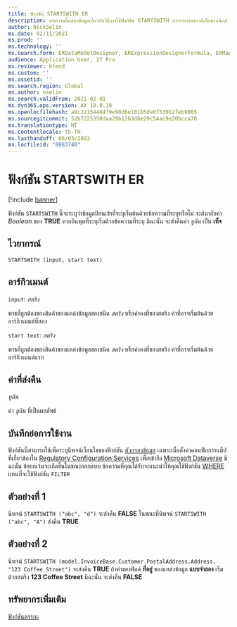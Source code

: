 ```yaml
---
title: ฟังก์ชัน STARTSWITH ER
description: บทความนี้แสดงข้อมูลเกี่ยวกับวิธีการใช้ฟังก์ชัน STARTSWITH การรายงานทางอิเล็กทรอนิกส์ (ER)
author: NickSelin
ms.date: 02/11/2021
ms.prod: ''
ms.technology: ''
ms.search.form: ERDataModelDesigner, ERExpressionDesignerFormula, ERMappedFormatDesigner, ERModelMappingDesigner
audience: Application User, IT Pro
ms.reviewer: kfend
ms.custom: ''
ms.assetid: ''
ms.search.region: Global
ms.author: nselin
ms.search.validFrom: 2021-02-01
ms.dyn365.ops.version: AX 10.0.18
ms.openlocfilehash: a9c22154484f9e98dbe101b5de0f539b2feb9865
ms.sourcegitcommit: 52b7225350daa29b1263d8e29c54ac9e20bcca70
ms.translationtype: HT
ms.contentlocale: th-TH
ms.lasthandoff: 06/03/2022
ms.locfileid: "8883740"
---
```

# <a name="startswith-er-function"></a>ฟังก์ชัน STARTSWITH ER

[!include [banner](../includes/banner.md)]

ฟังก์ชัน `STARTSWITH` นี้จะระบุว่าข้อมูลป้อนเข้าที่ระบุเริ่มต้นด้วยข้อความที่ระบุหรือไม่ จะส่งกลับค่า *Boolean* ของ **TRUE** หากอินพุตที่ระบุเริ่มด้วยข้อความที่ระบุ มิฉะนั้น จะส่งคืนค่า *บูลีน* เป็น **เท็จ**

## <a name="syntax"></a>ไวยากรณ์

```vb
STARTSWITH (input, start text)
```

## <a name="arguments"></a>อาร์กิวเมนต์

`input`: *สตริง*

พาธที่ถูกต้องของสินค้าของแหล่งข้อมูลของชนิด *สตริง* หรือค่าคงที่ของสตริง ค่าที่อาจเริ่มต้นด้วยอาร์กิวเมนต์ที่สอง

`start text`: *สตริง*

พาธที่ถูกต้องของสินค้าของแหล่งข้อมูลของชนิด *สตริง* หรือค่าคงที่ของสตริง ค่าที่อาจเริ่มต้นด้วยอาร์กิวเมนต์แรก

## <a name="return-values"></a>ค่าที่ส่งคืน

*บูลีน*

ค่า *บูลีน* ที่เป็นผลลัพธ์

## <a name="usage-notes"></a>บันทึกย่อการใช้งาน

ฟังก์ชันนี้สามารถใช้เพื่อระบุนิพจน์เงื่อนไขของฟังก์ชัน [ตัวกรองข้อมูล](er-functions-list-filter.md) เฉพาะเมื่อตั้งค่าคอนฟิกการแม็ปที่เกี่ยวข้องใน [Regulatory Configuration Services](../../../finance/localizations/rcs-globalization-feature.md) เพื่อเข้าถึง [Microsoft Dataverse](/power-platform/admin/data-integrator) มิฉะนั้น ข้อยกเว้นจะเกิดขึ้นในขณะออกแบบ ข้อความที่คุณได้รับจะแนะนำให้คุณใช้ฟังก์ชัน [WHERE](er-functions-list-where.md) แทนที่จะใช้ฟังก์ชัน `FILTER`

## <a name="example-1"></a>ตัวอย่างที่ 1

นิพจน์ `STARTSWITH ("abc", "d")` จะส่งคืน **FALSE** ในขณะที่นิพจน์ `STARTSWITH ("abc", "A")` ส่งคืน **TRUE**

## <a name="example-2"></a>ตัวอย่างที่ 2

นิพจน์ `STARTSWITH (model.InvoiceBase.Customer.PostalAddress.Address, "123 Coffee Street")` จะส่งคืน **TRUE** ถ้าค่าของฟิลด์ **ที่อยู่** ของแหล่งข้อมูล **แบบจำลอง** เริ่มด้วยสตริง **123 Coffee Street** มิฉะนั้น จะส่งคืน **FALSE**

## <a name="additional-resources"></a>ทรัพยากรเพิ่มเติม

[ฟังก์ชันตรรกะ](er-functions-category-logical.md)
